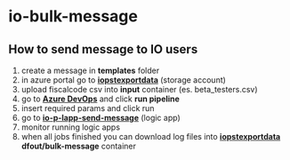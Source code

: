 # io-bulk-message

## How to send message to IO users

1. create a message in **templates** folder
2. in azure portal go to **[iopstexportdata](https://portal.azure.com/#@pagopait.onmicrosoft.com/resource/subscriptions/ec285037-c673-4f58-b594-d7c480da4e8b/resourceGroups/io-p-rg-operations/providers/Microsoft.Storage/storageAccounts/iopstexportdata/overview)** (storage account)
3. upload fiscalcode csv into **input** container (es. beta_testers.csv)
4. go to **[Azure DevOps](https://dev.azure.com/pagopaspa/io-bulk-message/_build?definitionId=531)** and click **run pipeline**
5. insert required params and click run
7. go to **[io-p-lapp-send-message](https://portal.azure.com/#@pagopait.onmicrosoft.com/resource/subscriptions/ec285037-c673-4f58-b594-d7c480da4e8b/resourceGroups/io-p-rg-operations/providers/Microsoft.Logic/workflows/io-p-lapp-send-message/logicApp)** (logic app)
8. monitor running logic apps
9. when all jobs finished you can download log files into **[iopstexportdata](https://portal.azure.com/#@pagopait.onmicrosoft.com/resource/subscriptions/ec285037-c673-4f58-b594-d7c480da4e8b/resourceGroups/io-p-rg-operations/providers/Microsoft.Storage/storageAccounts/iopstexportdata/overview)** **dfout/bulk-message** container
